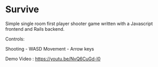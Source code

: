 # Survive
Simple single room first player shooter game written with a Javascript frontend and Rails backend.

Controls:

Shooting - WASD
Movement - Arrow keys

Demo Video : https://youtu.be/NvQ6CuGd-l0
